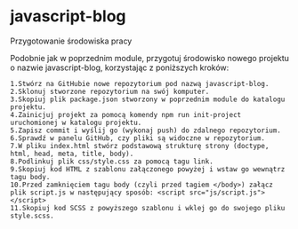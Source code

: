 # javascript-blog

Przygotowanie środowiska pracy

Podobnie jak w poprzednim module, przygotuj środowisko nowego projektu o nazwie javascript-blog, korzystając z poniższych kroków:

    1.Stwórz na GitHubie nowe repozytorium pod nazwą javascript-blog.
    2.Sklonuj stworzone repozytorium na swój komputer.
    3.Skopiuj plik package.json stworzony w poprzednim module do katalogu projektu.
    4.Zainicjuj projekt za pomocą komendy npm run init-project uruchomionej w katalogu projektu.
    5.Zapisz commit i wyślij go (wykonaj push) do zdalnego repozytorium.
    6.Sprawdź w panelu GitHub, czy pliki są widoczne w repozytorium.
    7.W pliku index.html stwórz podstawową strukturę strony (doctype, html, head, meta, title, body).
    8.Podlinkuj plik css/style.css za pomocą tagu link.
    9.Skopiuj kod HTML z szablonu załączonego powyżej i wstaw go wewnątrz tagu body.
    10.Przed zamknięciem tagu body (czyli przed tagiem </body>) załącz plik script.js w następujący sposób: <script src="js/script.js"></script>
    11.Skopiuj kod SCSS z powyższego szablonu i wklej go do swojego pliku style.scss.
